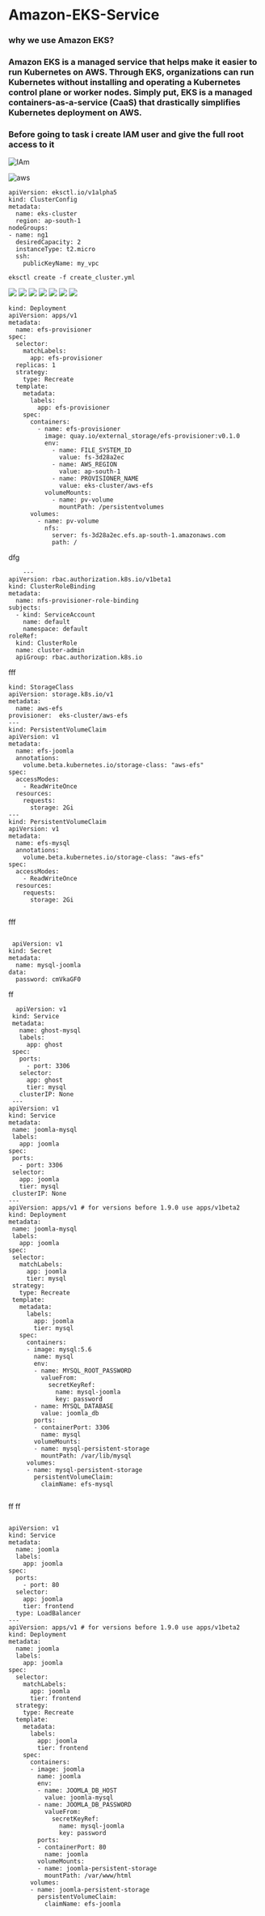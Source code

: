 # Amazon-EKS-Service
### why we use Amazon EKS?

### Amazon EKS is a managed service that helps make it easier to run Kubernetes on AWS. Through EKS, organizations can run Kubernetes without installing and operating a Kubernetes control plane or worker nodes. Simply put, EKS is a managed containers-as-a-service (CaaS) that drastically simplifies Kubernetes deployment on AWS.

### Before going to task i create IAM user and give the full root access to it
![IAm](images/iam_user.jpg)

![aws](images/list.jpg)
```
apiVersion: eksctl.io/v1alpha5
kind: ClusterConfig
metadata:
  name: eks-cluster
  region: ap-south-1
nodeGroups:
- name: ng1
  desiredCapacity: 2
  instanceType: t2.micro
  ssh:
    publicKeyName: my_vpc

```
```
eksctl create -f create_cluster.yml
```
![](images/cluster.jpg)
![](images/formation1.jpg)
![](images/vpc.jpg)
![](images/eip.jpg)
![](images/subnet.jpg)
![](images/sg1.jpg)
![](images/nodes.jpg)


```
kind: Deployment
apiVersion: apps/v1
metadata:
  name: efs-provisioner
spec:
  selector:
    matchLabels:
      app: efs-provisioner
  replicas: 1
  strategy:
    type: Recreate
  template:
    metadata:
      labels:
        app: efs-provisioner
    spec:
      containers:
        - name: efs-provisioner
          image: quay.io/external_storage/efs-provisioner:v0.1.0
          env:
            - name: FILE_SYSTEM_ID
              value: fs-3d28a2ec
            - name: AWS_REGION
              value: ap-south-1
            - name: PROVISIONER_NAME
              value: eks-cluster/aws-efs
          volumeMounts:
            - name: pv-volume
              mountPath: /persistentvolumes
      volumes:
        - name: pv-volume
          nfs:
            server: fs-3d28a2ec.efs.ap-south-1.amazonaws.com
            path: /
```
   dfg
```
    ---
apiVersion: rbac.authorization.k8s.io/v1beta1
kind: ClusterRoleBinding
metadata:
  name: nfs-provisioner-role-binding
subjects:
  - kind: ServiceAccount
    name: default
    namespace: default
roleRef:
  kind: ClusterRole
  name: cluster-admin
  apiGroup: rbac.authorization.k8s.io
```
fff
```
kind: StorageClass
apiVersion: storage.k8s.io/v1
metadata:
  name: aws-efs
provisioner:  eks-cluster/aws-efs
---
kind: PersistentVolumeClaim
apiVersion: v1
metadata:
  name: efs-joomla
  annotations:
    volume.beta.kubernetes.io/storage-class: "aws-efs"
spec:
  accessModes:
    - ReadWriteOnce
  resources:
    requests:
      storage: 2Gi
---
kind: PersistentVolumeClaim
apiVersion: v1
metadata:
  name: efs-mysql
  annotations:
    volume.beta.kubernetes.io/storage-class: "aws-efs"
spec:
  accessModes:
    - ReadWriteOnce
  resources:
    requests:
      storage: 2Gi
          
```
   fff
```
   
 apiVersion: v1
kind: Secret
metadata:
  name: mysql-joomla
data:
  password: cmVkaGF0

 ```
 ff
 
 ```
   apiVersion: v1
  kind: Service
  metadata:
    name: ghost-mysql
    labels:
      app: ghost
  spec:
    ports:
      - port: 3306
    selector:
      app: ghost
      tier: mysql
    clusterIP: None
  ---
apiVersion: v1
kind: Service
metadata:
  name: joomla-mysql
  labels:
    app: joomla
spec:
  ports:
    - port: 3306
  selector:
    app: joomla
    tier: mysql
  clusterIP: None
---
apiVersion: apps/v1 # for versions before 1.9.0 use apps/v1beta2
kind: Deployment
metadata:
  name: joomla-mysql
  labels:
    app: joomla
spec:
  selector:
    matchLabels:
      app: joomla
      tier: mysql
  strategy:
    type: Recreate
  template:
    metadata:
      labels:
        app: joomla
        tier: mysql
    spec:
      containers:
      - image: mysql:5.6
        name: mysql
        env:
        - name: MYSQL_ROOT_PASSWORD
          valueFrom:
            secretKeyRef:
              name: mysql-joomla
              key: password
        - name: MYSQL_DATABASE
          value: joomla_db
        ports:
        - containerPort: 3306
          name: mysql
        volumeMounts:
        - name: mysql-persistent-storage
          mountPath: /var/lib/mysql
      volumes:
      - name: mysql-persistent-storage
        persistentVolumeClaim:
          claimName: efs-mysql
            
```
  ff
  ff
```
    
apiVersion: v1
kind: Service
metadata:
  name: joomla
  labels:
    app: joomla
spec:
  ports:
    - port: 80
  selector:
    app: joomla
    tier: frontend
  type: LoadBalancer
---
apiVersion: apps/v1 # for versions before 1.9.0 use apps/v1beta2
kind: Deployment
metadata:
  name: joomla
  labels:
    app: joomla
spec:
  selector:
    matchLabels:
      app: joomla
      tier: frontend
  strategy:
    type: Recreate
  template:
    metadata:
      labels:
        app: joomla
        tier: frontend
    spec:
      containers:
      - image: joomla
        name: joomla
        env:
        - name: JOOMLA_DB_HOST
          value: joomla-mysql
        - name: JOOMLA_DB_PASSWORD
          valueFrom:
            secretKeyRef:
              name: mysql-joomla
              key: password
        ports:
        - containerPort: 80
          name: joomla
        volumeMounts:
        - name: joomla-persistent-storage
          mountPath: /var/www/html
      volumes:
      - name: joomla-persistent-storage
        persistentVolumeClaim:
          claimName: efs-joomla
```

         
      
